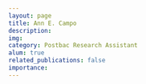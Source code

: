 ```yaml
---
layout: page
title: Ann E. Campo
description: 
img: 
category: Postbac Research Assistant
alum: true
related_publications: false
importance:
---
```



